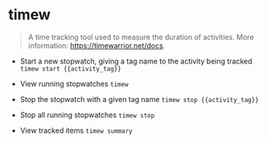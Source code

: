 # timew
> A time tracking tool used to measure the duration of activities.
> More information: <https://timewarrior.net/docs>.

- Start a new stopwatch, giving a tag name to the activity being tracked
`timew start {{activity_tag}}`

- View running stopwatches
`timew`

- Stop the stopwatch with a given tag name
`timew stop {{activity_tag}}`

- Stop all running stopwatches
`timew stop`

- View tracked items
`timew summary`
